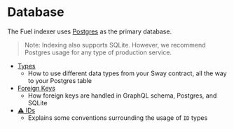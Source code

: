 # Database

The Fuel indexer uses [Postgres](https://github.com/docker-library/postgres/blob/2f6878ca854713264ebb27c1ba8530c884bcbca5/14/bullseye/Dockerfile) as the primary database.

> Note: Indexing also supports SQLite. However, we recommend Postgres usage for any type of production service.

- [Types](./types.md)
  - How to use different data types from your Sway contract, all the way to your Postgres table
- [Foreign Keys](./foreign-keys.md)
  - How foreign keys are handled in GraphQL schema, Postgres, and SQLite
- [⚠️ IDs](./ids.md)
  - Explains some conventions surrounding the usage of `ID` types
